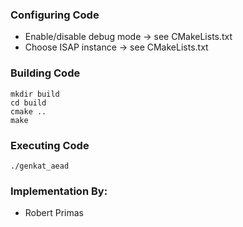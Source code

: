### Configuring Code

* Enable/disable debug mode -> see CMakeLists.txt
* Choose ISAP instance -> see CMakeLists.txt

### Building Code

    mkdir build
    cd build
    cmake ..
    make

### Executing Code

    ./genkat_aead

### Implementation By:

* Robert Primas

